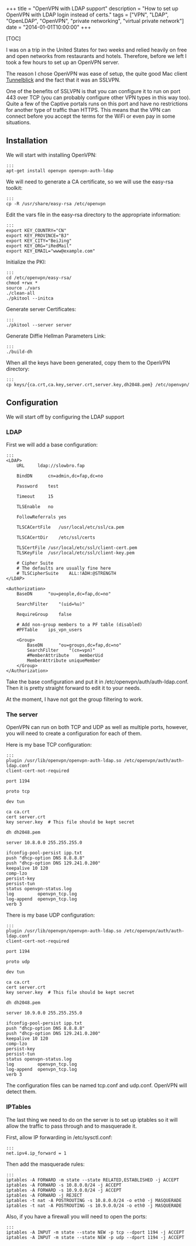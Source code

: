 +++
title = "OpenVPN with LDAP support"
description = "How to set up OpenVPN with LDAP login instead of certs."
tags = ["VPN", "LDAP", "OpenLDAP", "OpenVPN", "private networking", "virtual private network"]
date = "2014-01-01T10:00:00"
+++

[TOC]

I was on a trip in the United States for two weeks and relied heavily on free and open networks from restaurants and hotels. Therefore, before we left I took a few hours to set up an OpenVPN server.

The reason I chose OpenVPN was ease of setup, the quite good Mac client [Tunnelblick](https://code.google.com/p/tunnelblick/) and the fact that it was an SSLVPN.

One of the benefits of SSLVPN is that you can configure it to run on port 443 over TCP (you can probably configure other VPN types in this way too). Quite a few of the Captive portals runs on this port and have no restrictions for another type of traffic than HTTPS. This means that the VPN can connect before you accept the terms for the WiFi or even pay in some situations.

## Installation
We will start with installing OpenVPN:

    :::
    apt-get install openvpn openvpn-auth-ldap

We will need to generate a CA certificate, so we will use the easy-rsa toolkit:

    :::
    cp -R /usr/share/easy-rsa /etc/openvpn

Edit the vars file in the easy-rsa directory to the appropriate information:

    :::
    export KEY_COUNTRY="CN"
    export KEY_PROVINCE="BJ"
    export KEY_CITY="BeiJing"
    export KEY_ORG="iRedMail"
    export KEY_EMAIL="www@example.com"

Initialize the PKI:

    :::
    cd /etc/openvpn/easy-rsa/
    chmod +rwx *
    source ./vars
    ./clean-all
    ./pkitool --initca

Generate server Certificates:

    :::
    ./pkitool --server server

Generate Diffie Hellman Parameters Link:

    :::
    ./build-dh

When all the keys have been generated, copy them to the OpenVPN directory:

    :::
    cp keys/{ca.crt,ca.key,server.crt,server.key,dh2048.pem} /etc/openvpn/

## Configuration
We will start off by configuring the LDAP support

### LDAP
First we will add a base configuration:

    :::
    <LDAP>
        URL     ldap://slowbro.fap

        BindDN      cn=admin,dc=fap,dc=no

        Password    test

        Timeout     15

        TLSEnable   no

        FollowReferrals yes

        TLSCACertFile   /usr/local/etc/ssl/ca.pem

        TLSCACertDir    /etc/ssl/certs

        TLSCertFile /usr/local/etc/ssl/client-cert.pem
        TLSKeyFile  /usr/local/etc/ssl/client-key.pem

        # Cipher Suite
        # The defaults are usually fine here
        # TLSCipherSuite    ALL:!ADH:@STRENGTH
    </LDAP>

    <Authorization>
        BaseDN      "ou=people,dc=fap,dc=no"

        SearchFilter    "(uid=%u)"

        RequireGroup    false

        # Add non-group members to a PF table (disabled)
        #PFTable    ips_vpn_users

        <Group>
            BaseDN      "ou=groups,dc=fap,dc=no"
            SearchFilter    "(cn=vpn)"
            #MemberAttribute    memberUid
            MemberAttribute uniqueMember
        </Group>
    </Authorization>

Take the base configuration and put it in /etc/openvpn/auth/auth-ldap.conf. Then it is pretty straight forward to edit it to your needs.

At the moment, I have not got the group filtering to work.

### The server
OpenVPN can run on both TCP and UDP as well as multiple ports, however, you will need to create a configuration for each of them.

Here is my base TCP configuration:

    :::
    plugin /usr/lib/openvpn/openvpn-auth-ldap.so /etc/openvpn/auth/auth-ldap.conf
    client-cert-not-required

    port 1194

    proto tcp

    dev tun

    ca ca.crt
    cert server.crt
    key server.key  # This file should be kept secret

    dh dh2048.pem

    server 10.8.0.0 255.255.255.0

    ifconfig-pool-persist ipp.txt
    push "dhcp-option DNS 8.8.8.8"
    push "dhcp-option DNS 129.241.0.200"
    keepalive 10 120
    comp-lzo
    persist-key
    persist-tun
    status openvpn-status.log
    log         openvpn_tcp.log
    log-append  openvpn_tcp.log
    verb 3

There is my base UDP configuration:

    :::
    plugin /usr/lib/openvpn/openvpn-auth-ldap.so /etc/openvpn/auth/auth-ldap.conf
    client-cert-not-required

    port 1194

    proto udp

    dev tun

    ca ca.crt
    cert server.crt
    key server.key  # This file should be kept secret

    dh dh2048.pem

    server 10.9.0.0 255.255.255.0

    ifconfig-pool-persist ipp.txt
    push "dhcp-option DNS 8.8.8.8"
    push "dhcp-option DNS 129.241.0.200"
    keepalive 10 120
    comp-lzo
    persist-key
    persist-tun
    status openvpn-status.log
    log         openvpn_tcp.log
    log-append  openvpn_tcp.log
    verb 3

The configuration files can be named tcp.conf and udp.conf. OpenVPN will detect them.

### IPTables
The last thing we need to do on the server is to set up iptables so it will allow the traffic to pass through and to masquerade it.

First, allow IP forwarding in /etc/sysctl.conf:

    :::
    net.ipv4.ip_forward = 1

Then add the masquerade rules:

    :::
    iptables -A FORWARD -m state --state RELATED,ESTABLISHED -j ACCEPT
    iptables -A FORWARD -s 10.8.0.0/24 -j ACCEPT
    iptables -A FORWARD -s 10.9.0.0/24 -j ACCEPT
    iptables -A FORWARD -j REJECT
    iptables -t nat -A POSTROUTING -s 10.8.0.0/24 -o eth0 -j MASQUERADE
    iptables -t nat -A POSTROUTING -s 10.9.0.0/24 -o eth0 -j MASQUERADE

Also, if you have a firewall you will need to open the ports:

    :::
    iptables -A INPUT -m state --state NEW -p tcp --dport 1194 -j ACCEPT
    iptables -A INPUT -m state --state NEW -p udp --dport 1194 -j ACCEPT
